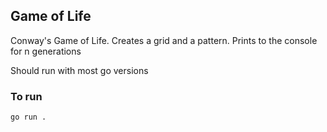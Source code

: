 ## Game of Life

Conway's Game of Life. Creates a grid and a pattern. Prints to the console for n generations

Should run with most go versions

### To run
``` 
go run .
```